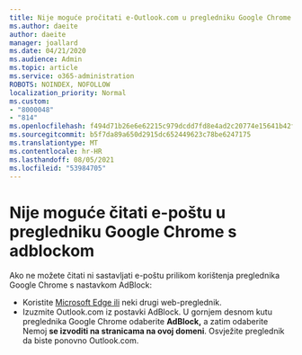 ```yaml
---
title: Nije moguće pročitati e-Outlook.com u pregledniku Google Chrome s adblockom
ms.author: daeite
author: daeite
manager: joallard
ms.date: 04/21/2020
ms.audience: Admin
ms.topic: article
ms.service: o365-administration
ROBOTS: NOINDEX, NOFOLLOW
localization_priority: Normal
ms.custom:
- "8000048"
- "814"
ms.openlocfilehash: f494d71b26e6e62215c979dcdd7fd8e4ad2c20774e15641b42f1f6208eaa2922
ms.sourcegitcommit: b5f7da89a650d2915dc652449623c78be6247175
ms.translationtype: MT
ms.contentlocale: hr-HR
ms.lasthandoff: 08/05/2021
ms.locfileid: "53984705"
---
```

# <a name="cant-read-email-in-google-chrome-with-adblock"></a>Nije moguće čitati e-poštu u pregledniku Google Chrome s adblockom

Ako ne možete čitati ni sastavljati e-poštu prilikom korištenja preglednika Google Chrome s nastavkom AdBlock:

- Koristite [Microsoft Edge ili](https://go.microsoft.com/fwlink/p/?linkid=2001503&amp;clcid=0x409) neki drugi web-preglednik.
- Izuzmite Outlook.com iz postavki AdBlock. U gornjem desnom kutu preglednika Google Chrome odaberite **AdBlock,** a zatim odaberite Nemoj **se izvoditi na stranicama na ovoj domeni**. Osvježite preglednik da biste ponovno Outlook.com.